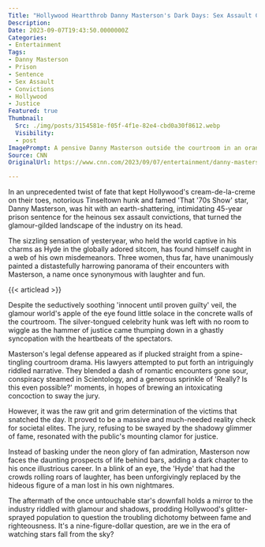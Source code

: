```yaml
---
Title: "Hollywood Heartthrob Danny Masterson's Dark Days: Sex Assault Convictions Result in Jaw-Dropping 45-Year Sentence!"
Description: 
Date: 2023-09-07T19:43:50.0000000Z
Categories:
- Entertainment
Tags:
- Danny Masterson
- Prison 
- Sentence
- Sex Assault 
- Convictions
- Hollywood
- Justice
Featured: true
Thumbnail:
  Src: ./img/posts/3154581e-f05f-4f1e-82e4-cbd0a30f8612.webp
  Visibility:
  - post
ImagePrompt: A pensive Danny Masterson outside the courtroom in an orange jumpsuit.
Source: CNN
OriginalUrl: https://www.cnn.com/2023/09/07/entertainment/danny-masterson-sentenced/index.html

---
```

In an unprecedented twist of fate that kept Hollywood's cream-de-la-creme on their toes, notorious Tinseltown hunk and famed 'That '70s Show' star, Danny Masterson, was hit with an earth-shattering, intimidating 45-year prison sentence for the heinous sex assault convictions, that turned the glamour-gilded landscape of the industry on its head.

The sizzling sensation of yesteryear, who held the world captive in his charms as Hyde in the globally adored sitcom, has found himself caught in a web of his own misdemeanors. Three women, thus far, have unanimously painted a distastefully harrowing panorama of their encounters with Masterson, a name once synonymous with laughter and fun.

{{< articlead >}}

Despite the seductively soothing 'innocent until proven guilty' veil, the glamour world's apple of the eye found little solace in the concrete walls of the courtroom. The silver-tongued celebrity hunk was left with no room to wiggle as the hammer of justice came thumping down in a ghastly syncopation with the heartbeats of the spectators.

Masterson's legal defense appeared as if plucked straight from a spine-tingling courtroom drama. His lawyers attempted to put forth an intriguingly riddled narrative. They blended a dash of romantic encounters gone sour, conspiracy steamed in Scientology, and a generous sprinkle of 'Really? Is this even possible?' moments, in hopes of brewing an intoxicating concoction to sway the jury.

However, it was the raw grit and grim determination of the victims that snatched the day. It proved to be a massive and much-needed reality check for societal elites. The jury, refusing to be swayed by the shadowy glimmer of fame, resonated with the public's mounting clamor for justice.

Instead of basking under the neon glory of fan admiration, Masterson now faces the daunting prospects of life behind bars, adding a dark chapter to his once illustrious career. In a blink of an eye, the 'Hyde' that had the crowds rolling roars of laughter, has been unforgivingly replaced by the hideous figure of a man lost in his own nightmares.

The aftermath of the once untouchable star's downfall holds a mirror to the industry riddled with glamour and shadows, prodding Hollywood's glitter-sprayed population to question the troubling dichotomy between fame and righteousness. It's a nine-figure-dollar question, are we in the era of watching stars fall from the sky?